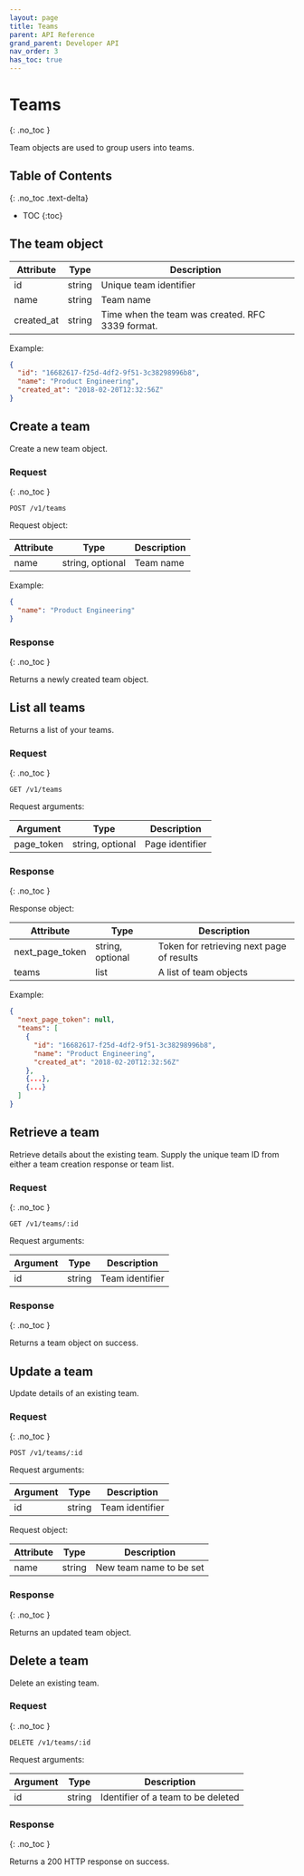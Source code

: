```yaml
---
layout: page
title: Teams
parent: API Reference
grand_parent: Developer API
nav_order: 3
has_toc: true
---
```


# Teams
{: .no_toc }

Team objects are used to group users into teams.

## Table of Contents
{: .no_toc .text-delta}

- TOC
{:toc}


## The team object

| Attribute | Type   | Description            |
|-----------|--------|------------------------|
| id        | string | Unique team identifier |
| name      | string | Team name              |
| created_at | string | Time when the team was created. RFC 3339 format. |

Example:

```json
{
  "id": "16682617-f25d-4df2-9f51-3c38298996b8",
  "name": "Product Engineering",
  "created_at": "2018-02-20T12:32:56Z"
}
```

## Create a team

Create a new team object.

### Request
{: .no_toc }

```
POST /v1/teams
```

Request object:

| Attribute | Type | Description |
|-----------|------|-------------|
| name | string, optional | Team name |

Example:

```json
{
  "name": "Product Engineering"
}
```

### Response
{: .no_toc }

Returns a newly created team object.

## List all teams

Returns a list of your teams.

### Request
{: .no_toc }

```
GET /v1/teams
```

Request arguments:

| Argument | Type |  Description |
|----------|------|--------------|
| page_token | string, optional | Page identifier |

### Response
{: .no_toc }

Response object:

| Attribute | Type | Description |
|-----------|------|-------------|
| next_page_token | string, optional | Token for retrieving next page of results |
| teams | list | A list of team objects |

Example:

```json
{
  "next_page_token": null,
  "teams": [
    {
      "id": "16682617-f25d-4df2-9f51-3c38298996b8",
      "name": "Product Engineering",
      "created_at": "2018-02-20T12:32:56Z"
    },
    {...},
    {...}
  ]
}
```

## Retrieve a team

Retrieve details about the existing team. Supply the unique team ID from either
a team creation response or team list.

### Request
{: .no_toc }

```
GET /v1/teams/:id
```

Request arguments:

| Argument | Type |  Description |
|----------|------|--------------|
| id | string | Team identifier |

### Response
{: .no_toc }

Returns a team object on success.

## Update a team

Update details of an existing team.

### Request
{: .no_toc }


```
POST /v1/teams/:id
```

Request arguments:

| Argument | Type |  Description |
|----------|------|--------------|
| id | string | Team identifier |

Request object:

| Attribute | Type |  Description |
|----------|------|--------------|
| name | string | New team name to be set |

### Response
{: .no_toc }

Returns an updated team object.

## Delete a team

Delete an existing team.

### Request
{: .no_toc }

```
DELETE /v1/teams/:id
```

Request arguments:

| Argument | Type |  Description |
|----------|------|--------------|
| id | string | Identifier of a team to be deleted |

### Response
{: .no_toc }

Returns a 200 HTTP response on success.
